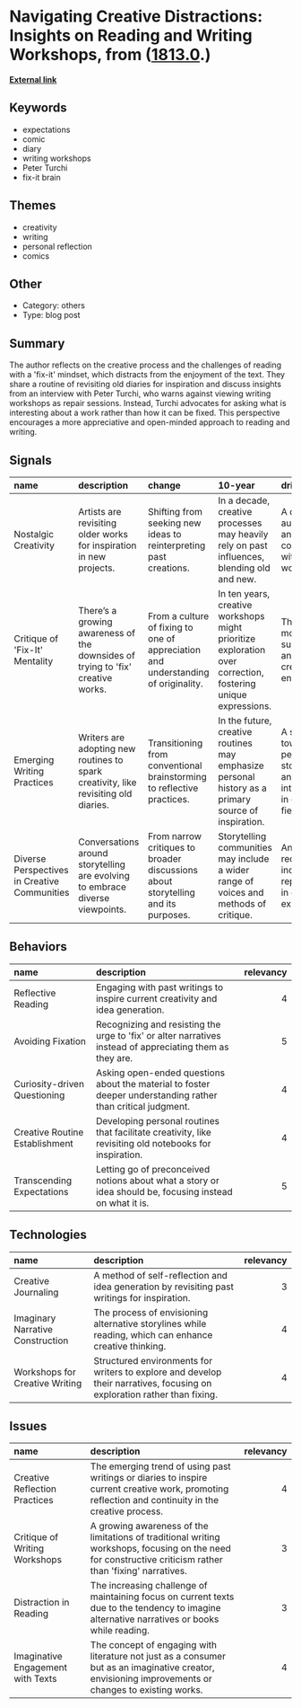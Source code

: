 # __Navigating Creative Distractions: Insights on Reading and Writing Workshops__, from ([1813.0](https://kghosh.substack.com/p/1813.0).)

__[External link](https://austinkleon.substack.com/p/no-expectations?utm_source=substack&utm_medium=email)__



## Keywords

* expectations
* comic
* diary
* writing workshops
* Peter Turchi
* fix-it brain

## Themes

* creativity
* writing
* personal reflection
* comics

## Other

* Category: others
* Type: blog post

## Summary

The author reflects on the creative process and the challenges of reading with a 'fix-it' mindset, which distracts from the enjoyment of the text. They share a routine of revisiting old diaries for inspiration and discuss insights from an interview with Peter Turchi, who warns against viewing writing workshops as repair sessions. Instead, Turchi advocates for asking what is interesting about a work rather than how it can be fixed. This perspective encourages a more appreciative and open-minded approach to reading and writing.

## Signals

| name                                         | description                                                                         | change                                                                            | 10-year                                                                                                      | driving-force                                                                        |   relevancy |
|:---------------------------------------------|:------------------------------------------------------------------------------------|:----------------------------------------------------------------------------------|:-------------------------------------------------------------------------------------------------------------|:-------------------------------------------------------------------------------------|------------:|
| Nostalgic Creativity                         | Artists are revisiting older works for inspiration in new projects.                 | Shifting from seeking new ideas to reinterpreting past creations.                 | In a decade, creative processes may heavily rely on past influences, blending old and new.                   | A desire for authenticity and deeper connections with historical works.              |           4 |
| Critique of 'Fix-It' Mentality               | There’s a growing awareness of the downsides of trying to 'fix' creative works.     | From a culture of fixing to one of appreciation and understanding of originality. | In ten years, creative workshops might prioritize exploration over correction, fostering unique expressions. | The need for more supportive and nurturing creative environments.                    |           5 |
| Emerging Writing Practices                   | Writers are adopting new routines to spark creativity, like revisiting old diaries. | Transitioning from conventional brainstorming to reflective practices.            | In the future, creative routines may emphasize personal history as a primary source of inspiration.          | A shift towards personal storytelling and introspection in creative fields.          |           4 |
| Diverse Perspectives in Creative Communities | Conversations around storytelling are evolving to embrace diverse viewpoints.       | From narrow critiques to broader discussions about storytelling and its purposes. | Storytelling communities may include a wider range of voices and methods of critique.                        | An increasing recognition of inclusivity and representation in creative expressions. |           3 |

## Behaviors

| name                           | description                                                                                                  |   relevancy |
|:-------------------------------|:-------------------------------------------------------------------------------------------------------------|------------:|
| Reflective Reading             | Engaging with past writings to inspire current creativity and idea generation.                               |           4 |
| Avoiding Fixation              | Recognizing and resisting the urge to 'fix' or alter narratives instead of appreciating them as they are.    |           5 |
| Curiosity-driven Questioning   | Asking open-ended questions about the material to foster deeper understanding rather than critical judgment. |           4 |
| Creative Routine Establishment | Developing personal routines that facilitate creativity, like revisiting old notebooks for inspiration.      |           4 |
| Transcending Expectations      | Letting go of preconceived notions about what a story or idea should be, focusing instead on what it is.     |           5 |

## Technologies

| name                             | description                                                                                                              |   relevancy |
|:---------------------------------|:-------------------------------------------------------------------------------------------------------------------------|------------:|
| Creative Journaling              | A method of self-reflection and idea generation by revisiting past writings for inspiration.                             |           3 |
| Imaginary Narrative Construction | The process of envisioning alternative storylines while reading, which can enhance creative thinking.                    |           4 |
| Workshops for Creative Writing   | Structured environments for writers to explore and develop their narratives, focusing on exploration rather than fixing. |           4 |

## Issues

| name                              | description                                                                                                                                               |   relevancy |
|:----------------------------------|:----------------------------------------------------------------------------------------------------------------------------------------------------------|------------:|
| Creative Reflection Practices     | The emerging trend of using past writings or diaries to inspire current creative work, promoting reflection and continuity in the creative process.       |           4 |
| Critique of Writing Workshops     | A growing awareness of the limitations of traditional writing workshops, focusing on the need for constructive criticism rather than 'fixing' narratives. |           3 |
| Distraction in Reading            | The increasing challenge of maintaining focus on current texts due to the tendency to imagine alternative narratives or books while reading.              |           3 |
| Imaginative Engagement with Texts | The concept of engaging with literature not just as a consumer but as an imaginative creator, envisioning improvements or changes to existing works.      |           4 |